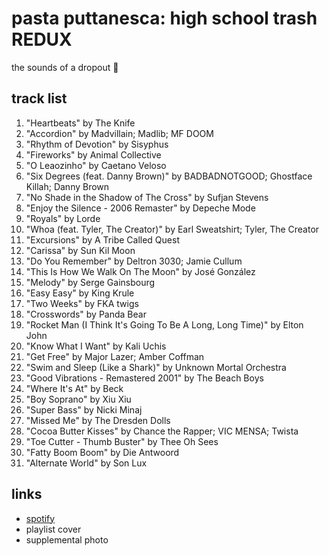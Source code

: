 # pasta puttanesca: high school trash REDUX

the sounds of a dropout 🔀

## track list

1. "Heartbeats" by The Knife
2. "Accordion" by Madvillain; Madlib; MF DOOM
3. "Rhythm of Devotion" by Sisyphus
4. "Fireworks" by Animal Collective
5. "O Leaozinho" by Caetano Veloso
6. "Six Degrees (feat. Danny Brown)" by BADBADNOTGOOD; Ghostface Killah; Danny Brown
7. "No Shade in the Shadow of The Cross" by Sufjan Stevens
8. "Enjoy the Silence - 2006 Remaster" by Depeche Mode
9. "Royals" by Lorde
10. "Whoa (feat. Tyler, The Creator)" by Earl Sweatshirt; Tyler, The Creator
11. "Excursions" by A Tribe Called Quest
12. "Carissa" by Sun Kil Moon
13. "Do You Remember" by Deltron 3030; Jamie Cullum
14. "This Is How We Walk On The Moon" by José González
15. "Melody" by Serge Gainsbourg
16. "Easy Easy" by King Krule
17. "Two Weeks" by FKA twigs
18. "Crosswords" by Panda Bear
19. "Rocket Man (I Think It's Going To Be A Long, Long Time)" by Elton John
20. "Know What I Want" by Kali Uchis
21. "Get Free" by Major Lazer; Amber Coffman
22. "Swim and Sleep (Like a Shark)" by Unknown Mortal Orchestra
23. "Good Vibrations - Remastered 2001" by The Beach Boys
24. "Where It's At" by Beck
25. "Boy Soprano" by Xiu Xiu
26. "Super Bass" by Nicki Minaj
27. "Missed Me" by The Dresden Dolls
28. "Cocoa Butter Kisses" by Chance the Rapper; VIC MENSA; Twista
29. "Toe Cutter - Thumb Buster" by Thee Oh Sees
30. "Fatty Boom Boom" by Die Antwoord
31. "Alternate World" by Son Lux

## links

- [spotify](https://open.spotify.com/playlist/4P8bVnu7FarOmzGoKVLotS)
- playlist cover
- supplemental photo
